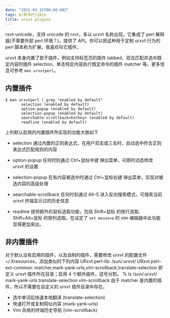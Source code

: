 ```yaml
---
date: "2011-03-15T00:00:00Z"
tags: b/命令行/10/a
title: urxvt plugins
---
```


rxvt-unicode，支持 unicode 的 rxvt，多以 urxvt 名称出现。它集成了 perl 解释器(不需要外部 perl 环境？)，提供了 API。你可以把这种用于定制 urxvt 行为的 perl 脚本称为扩展，我喜欢叫它插件。

urxvt 本身内置了若干插件，例如支持标签页的插件 tabbed、双击匹配并选中既定内容的插件 selection、单击特定内容执行既定命令的插件 matcher 等。更多信息可参考 `man urxvtperl`。

## 内置插件

    $ man urxvtperl | grep "enabled by default"
           selection (enabled by default)
           option-popup (enabled by default)
           selection-popup (enabled by default)
           searchable-scrollback<hotkey> (enabled by default)
           readline (enabled by default)

上列默认启用的内置插件所实现的功能大致如下

* selection
  通过内置的正则表达式，在用户双击或三击时，自动选中符合正则表达式匹配规则的内容

* option-popup
  任何时刻通过 Ctrl+鼠标中键 弹出菜单，可即时动态修改 urxvt 的设置

* selection-popup
  在有内容被选中时通过 Ctrl+鼠标右键 弹出菜单，实现对被选内容的高级处理

* searchable-scrollback
  任何时刻通过 Alt-S 进入反向搜索模式，可搜索当前 urxvt 终端显示过的历史信息

* readline
  提供额外的鼠标选取功能，包括 Shift+鼠标 的按行选取、Shift+Alt+鼠标 的按列选取。在设定了 `set mouse=a` 的 vim 编辑器中此功能显得更加突出。

## 非内置插件

对于默认没有启用的插件，以及自制的插件，需要修改 urxvt 的配置文件 ~/.Xresources，添加类似的下列内容
    URxvt.perl-lib:          /sun/.urxvt/
    URxvt.perl-ext-common:   matcher,mark-yank-urls,vim-scrollback,translate-selection
即定义 urxvt 插件所在目录；启用 4 个额外插件，逗号分割。
    % ls /sun/.urxvt/
    mark-yank-urls  translate-selection  vim-scrollback
由于 matcher 是内置的插件，所以不需要在自定义的 urxvt 插件目录中存在。

* 选中单词后快速本地翻译 (translate-selection)
* 快速打开或复制网址内容 (mark-yank-urls)
* Vim 风格的终端历史导航 (vim-scrollback)


